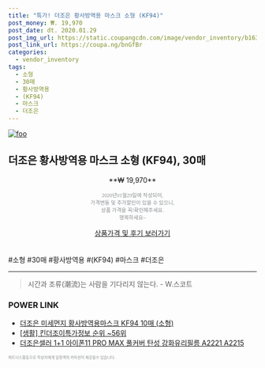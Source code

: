 ```yaml
--- 
title: "특가! 더조은 황사방역용 마스크 소형 (KF94)" 
post_money: ₩. 19,970 
post_date: dt. 2020.01.29 
post_img_url: https://static.coupangcdn.com/image/vendor_inventory/b163/d42bcb27ecfc06bc36660506f8f108dad4bdebe13a77f163a0b0217e3251.jpg 
post_link_url: https://coupa.ng/bnGfBr 
categories: 
  - vendor_inventory 
tags: 
  - 소형 
  - 30매 
  - 황사방역용 
  - (KF94) 
  - 마스크 
  - 더조은 
--- 
```

[![foo](https://static.coupangcdn.com/image/vendor_inventory/b163/d42bcb27ecfc06bc36660506f8f108dad4bdebe13a77f163a0b0217e3251.jpg)](https://coupa.ng/bnGfBr) 

## 더조은 황사방역용 마스크 소형 (KF94), 30매 
<p style="text-align: center;">**₩ 19,970**</p> 
<p style="text-align: center;"><span style="color: #898c8f; font-family: Georgia,Times,serif; font-size: 0.75em;">2020년01월29일에 작성되어, <br>가격변동 및 추가할인이 있을 수 있으니,<br> 상품 가격을 꼭!확인해주세요.<br>행복하세요~</span> 
</p>	 
<div markdown="0" style="text-align: center;"><a href="https://coupa.ng/bnGfBr" class="btn btn--success">상품가격 및 후기 보러가기</a></div> 
<br><br> 
  #소형 #30매 #황사방역용 #(KF94) #마스크 #더조은 
<hr> 

> 시간과 조류(潮流)는 사람을 기다리지 않는다. - W.스코트 


### POWER LINK

* <a href="https://blog.naver.com/fasyy4321/221789233797" target="_blank">더조은 미세먼지 황사방역용마스크 KF94 10매 (소형)</a>
* <a href="https://blog.naver.com/fasyy4321/221772301739" target="_blank"> [생활] 킨더조이특가정보 순위 ~56위</a>
* <a href="https://blog.naver.com/fasyy4321/221783430397" target="_blank">더조은셀러 1+1 아이폰11 PRO MAX 풀커버 탄성 강화유리필름 A2221 A2215 </a>

<span style="color: #898c8f; font-family: Georgia,Times,serif; font-size: 0.55em;">파트너스활동으로 작성자에게 일정액의 커미션이 제공될수 있습니다.</span> 
